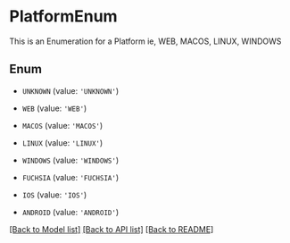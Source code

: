 # PlatformEnum

This is an Enumeration for a Platform ie, WEB, MACOS, LINUX, WINDOWS

## Enum

* `UNKNOWN` (value: `'UNKNOWN'`)

* `WEB` (value: `'WEB'`)

* `MACOS` (value: `'MACOS'`)

* `LINUX` (value: `'LINUX'`)

* `WINDOWS` (value: `'WINDOWS'`)

* `FUCHSIA` (value: `'FUCHSIA'`)

* `IOS` (value: `'IOS'`)

* `ANDROID` (value: `'ANDROID'`)

[[Back to Model list]](../README.md#documentation-for-models) [[Back to API list]](../README.md#documentation-for-api-endpoints) [[Back to README]](../README.md)


